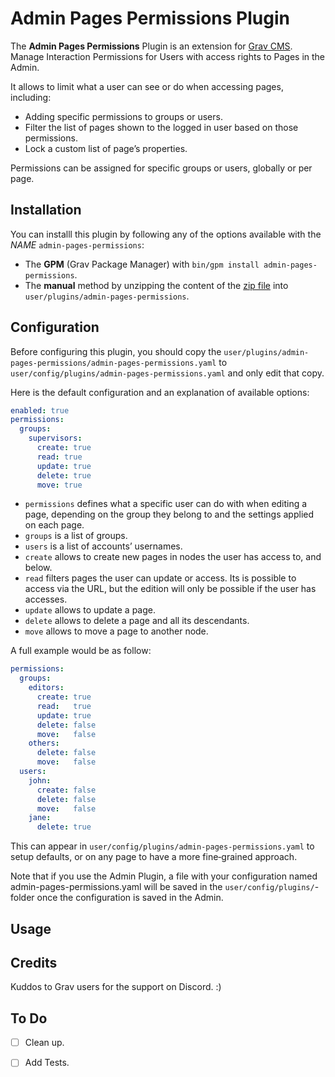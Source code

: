 # Admin Pages Permissions Plugin

The **Admin Pages Permissions** Plugin is an extension for [Grav CMS](http://github.com/getgrav/grav). Manage Interaction Permissions for Users with access rights to Pages in the Admin.

It allows to limit what a user can see or do when accessing pages, including:

- Adding specific permissions to groups or users.
- Filter the list of pages shown to the logged in user based on those permissions.
- Lock a custom list of page’s properties.

Permissions can be assigned for specific groups or users, globally or per page.

## Installation

You can installl this plugin by following any of the options available with the _NAME_ `admin-pages-permissions`:

- The **GPM** (Grav Package Manager) with `bin/gpm install admin-pages-permissions`.
- The **manual** method by unzipping the content of the [zip file](https://github.com/arkhi/grav-plugin-admin-pages-permissions/archive/master.zip) into `user/plugins/admin-pages-permissions`.

## Configuration

Before configuring this plugin, you should copy the `user/plugins/admin-pages-permissions/admin-pages-permissions.yaml` to `user/config/plugins/admin-pages-permissions.yaml` and only edit that copy.

Here is the default configuration and an explanation of available options:

```yaml
enabled: true
permissions:
  groups:
    supervisors:
      create: true
      read: true
      update: true
      delete: true
      move: true
```

- `permissions` defines what a specific user can do with when editing a page, depending on the group they belong to and the settings applied on each page.
- `groups` is a list of groups.
- `users` is a list of accounts’ usernames.
- `create` allows to create new pages in nodes the user has access to, and below.
- `read` filters pages the user can update or access. Its is possible to access via the URL, but the edition will only be possible if the user has accesses.
- `update` allows to update a page.
- `delete` allows to delete a page and all its descendants.
- `move` allows to move a page to another node.

A full example would be as follow:

```yaml
permissions:
  groups:
    editors:
      create: true
      read:   true
      update: true
      delete: false
      move:   false
    others:
      delete: false
      move:   false
  users:
    john:
      create: false
      delete: false
      move:   false
    jane:
      delete: true
```

This can appear in `user/config/plugins/admin-pages-permissions.yaml` to setup defaults, or on any page to have a more fine‑grained approach.

Note that if you use the Admin Plugin, a file with your configuration named admin-pages-permissions.yaml will be saved in the `user/config/plugins/`-folder once the configuration is saved in the Admin.

## Usage



## Credits

Kuddos to Grav users for the support on Discord. :)

## To Do

- [ ] Clean up.
- [ ] Add Tests.

